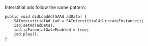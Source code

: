 Interstitial ads follow the same pattern:

```
public void didLoadAd(SAAd adData) {
	SAInterstitialAd iad = SAInterstitialAd.createInstance();
	iad.setAd(adData);
	iad.isParentalGateEnabled = true;
	iad.play();
}

```